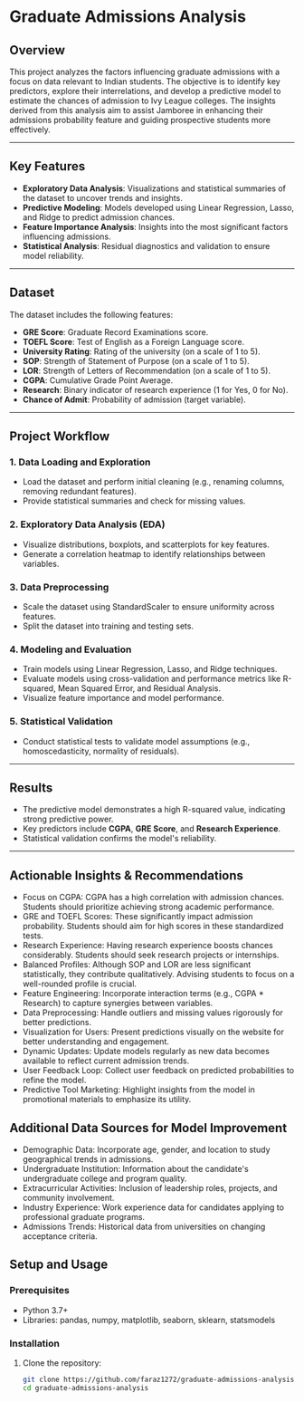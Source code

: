# Graduate Admissions Analysis

## Overview
This project analyzes the factors influencing graduate admissions with a focus on data relevant to Indian students. The objective is to identify key predictors, explore their interrelations, and develop a predictive model to estimate the chances of admission to Ivy League colleges. The insights derived from this analysis aim to assist Jamboree in enhancing their admissions probability feature and guiding prospective students more effectively.

---

## Key Features
- **Exploratory Data Analysis**: Visualizations and statistical summaries of the dataset to uncover trends and insights.
- **Predictive Modeling**: Models developed using Linear Regression, Lasso, and Ridge to predict admission chances.
- **Feature Importance Analysis**: Insights into the most significant factors influencing admissions.
- **Statistical Analysis**: Residual diagnostics and validation to ensure model reliability.

---

## Dataset
The dataset includes the following features:
- **GRE Score**: Graduate Record Examinations score.
- **TOEFL Score**: Test of English as a Foreign Language score.
- **University Rating**: Rating of the university (on a scale of 1 to 5).
- **SOP**: Strength of Statement of Purpose (on a scale of 1 to 5).
- **LOR**: Strength of Letters of Recommendation (on a scale of 1 to 5).
- **CGPA**: Cumulative Grade Point Average.
- **Research**: Binary indicator of research experience (1 for Yes, 0 for No).
- **Chance of Admit**: Probability of admission (target variable).

---

## Project Workflow

### 1. **Data Loading and Exploration**
- Load the dataset and perform initial cleaning (e.g., renaming columns, removing redundant features).
- Provide statistical summaries and check for missing values.

### 2. **Exploratory Data Analysis (EDA)**
- Visualize distributions, boxplots, and scatterplots for key features.
- Generate a correlation heatmap to identify relationships between variables.

### 3. **Data Preprocessing**
- Scale the dataset using StandardScaler to ensure uniformity across features.
- Split the dataset into training and testing sets.

### 4. **Modeling and Evaluation**
- Train models using Linear Regression, Lasso, and Ridge techniques.
- Evaluate models using cross-validation and performance metrics like R-squared, Mean Squared Error, and Residual Analysis.
- Visualize feature importance and model performance.

### 5. **Statistical Validation**
- Conduct statistical tests to validate model assumptions (e.g., homoscedasticity, normality of residuals).

---

## Results
- The predictive model demonstrates a high R-squared value, indicating strong predictive power.
- Key predictors include **CGPA**, **GRE Score**, and **Research Experience**.
- Statistical validation confirms the model's reliability.

---

## Actionable Insights & Recommendations
- Focus on CGPA: CGPA has a high correlation with admission chances. Students should prioritize achieving strong academic performance.
- GRE and TOEFL Scores: These significantly impact admission probability. Students should aim for high scores in these standardized tests.
- Research Experience: Having research experience boosts chances considerably. Students should seek research projects or internships.
- Balanced Profiles: Although SOP and LOR are less significant statistically, they contribute qualitatively. Advising students to focus on a well-rounded profile is crucial.
- Feature Engineering: Incorporate interaction terms (e.g., CGPA * Research) to capture synergies between variables.
- Data Preprocessing: Handle outliers and missing values rigorously for better predictions.
- Visualization for Users: Present predictions visually on the website for better understanding and engagement.
- Dynamic Updates: Update models regularly as new data becomes available to reflect current admission trends.
- User Feedback Loop: Collect user feedback on predicted probabilities to refine the model.
- Predictive Tool Marketing: Highlight insights from the model in promotional materials to emphasize its utility.

## Additional Data Sources for Model Improvement
- Demographic Data: Incorporate age, gender, and location to study geographical trends in admissions.
- Undergraduate Institution: Information about the candidate's undergraduate college and program quality.
- Extracurricular Activities: Inclusion of leadership roles, projects, and community involvement.
- Industry Experience: Work experience data for candidates applying to professional graduate programs.
- Admissions Trends: Historical data from universities on changing acceptance criteria.

## Setup and Usage

### Prerequisites
- Python 3.7+
- Libraries: pandas, numpy, matplotlib, seaborn, sklearn, statsmodels

### Installation
1. Clone the repository:
   ```bash
   git clone https://github.com/faraz1272/graduate-admissions-analysis.git
   cd graduate-admissions-analysis
